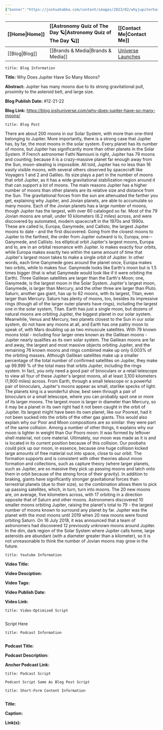```yaml
---
{"banner":"https://joshuahabka.com/content/images/2023/02/whyjupiterhassomanymoons--1-.png","banner_x":0.5,"dg-publish":true,"permalink":"/blog/why-does-jupiter-have-so-many-moons/","dgPassFrontmatter":true,"noteIcon":"","created":"","updated":""}
---
```




<div class="transclusion internal-embed is-loaded"><div class="markdown-embed">



| [[Home\|Home]] | [[Astronomy Quiz of The Day 🪐\|Astronomy Quiz of The Day 🪐]] | [[Contact Me\|Contact Me]]                                |
|:-------- |:-------------------------------- |:--------------------------------------------- |
| [[Blog\|Blog]] | [[Brands & Media\|Brands & Media]]           | [Universe Launches](https://stardashusa.com/) |


</div></div>


```ad-info
title: Blog Information
```

**Title:** Why Does Jupiter Have So Many Moons?

**Abstract:** Jupiter has many moons due to its strong gravitational pull, proximity to the asteroid belt, and large size.

**Blog Publish Date:** #12-21-22

**Blog Link:** https://blog.joshuniverse.com/why-does-jupiter-have-so-many-moons/

```ad-abstract
title: Blog Post
```

There are about 200 moons in our Solar System, with more than one-third belonging to Jupiter. More importantly, there is a strong case that Jupiter has, by far, the most moons in the solar system. Every planet has its number of moons, but Jupiter has significantly more than other planets in the Solar System.
If French astronomer Fathi Namouni is right, Jupiter has 79 moons and counting; because it is a crazy-massive planet far enough away from the Sun, moon-stealing is impossible. All told, Jupiter has no less than 16 easily visible moons, with several others observed by spacecraft like Voyagers 1 and 2 and Galileo.
Its size plays a part in the number of moons that orbit Jupiter, as it has a wide gravitational stabilization region around it that can support a lot of moons. The main reasons Jupiter has a higher number of moons than other planets are its relative size and distance from the Sun. The gravitational forces from the sun are attenuated the farther you get, explaining why Jupiter, and Jovian planets, are able to accumulate so many moons.
Each of the Jovian planets has a large number of moons, though Jupiter has the largest, with over 60 cataloged so far. Most of the 79 Jovian moons are small, under 10 kilometers (6.2 miles) across, and were discovered by automated, modern spacecraft in the 1970s and 1990s. These are called Io, Europa, Ganymede, and Callisto, the largest Jupiter moons to date - and the first discovered.
Going from the closest moons to Jupiter to the farthest, the order from Jupiter outward is Io, Europa, one--Ganymede, and Callisto. Ios elliptical orbit Jupiter's largest moons, Europa and Io, are in an orbital resonance with Jupiter.
Io makes exactly four orbits, while Europa makes exactly two within the same amount of time that Jupiter's largest moon takes to make a single orbit of Jupiter. In other words, each time Ganymede goes around the planet once, Europa makes two orbits, while Io makes four.
Ganymede looks like Earth's moon but is 1.5 times bigger (that is what Ganymede would look like if it were orbiting the Earth). Three Galilean satellites are larger than the Earth's Moon; one, Ganymede, is the largest moon in the Solar System.
Jupiter's largest moon, Ganymede, is larger than Mercury, and the other three are larger than Pluto. Saturn, another gas giant, has up to 62 moons, with its largest, Titan, even larger than Mercury. Saturn has plenty of moons, too, besides its impressive rings (though all of the larger outer planets have rings), including the largest one in the solar system, Titan.
Earth has just a single moon, but dozens of natural moons are orbiting Jupiter, the biggest planet in our solar system. Meanwhile, Venus and Mercury, two planets closest to the Sun in our solar system, do not have any moons at all, and Earth has one paltry moon to speak of, with Mars doubling up as two minuscule satellites. With 79 known moons total - including four larger ones known as the Galilean moons - Jupiter nearly qualifies as its own solar system.
The Galilean moons are far and away, the largest and most massive objects orbiting Jupiter, and the remaining 76 known moons and rings combined make up only 0.003% of the orbiting masses. Although Galilean satellites make up a smaller percentage of the total number of confirmed satellites on Jupiter, they make up 99.999 % of the total mass that orbits Jupiter, including the rings system.
In fact, you only need a good pair of binoculars or a retail telescope to view all four of these Jupiter's largest moons, all at least 3,100 kilometers (1,900 miles) across. From Earth, through a small telescope or a powerful pair of binoculars, Jupiter's moons appear as small, starlike specks of light. The planets king is a wonderful show, best seen through a pair of binoculars or a small telescope, where you can probably spot one or more of its larger moons.
The largest moon is larger in diameter than Mercury, so it may be a planet in its own right had it not been caught in the orbit of Jupiter. Its largest might have been its own planet, like our Poorest, had it not been sucked into the orbits of the other gas giants.
This would also explain why our Poor and Moon compositions are so similar: they were part of the same collision. Among a number of other things, it explains why our moon is lighter in weight than Our Poors moon: It was formed by leftover shell material, not core material.
Ultimately, our moon was made as it is and is located in its current position because of this collision. Our poobahs could pick up our moon, in essence, because one huge collision kicked large amounts of free material out into space, close to our orbit.
The formation supports and is consistent with other theories about moon formation and collections, such as capture theory (where larger planets, such as Jupiter, are so massive they pick up passing moons and latch onto them in orbit because of the strong force of their gravity). In addition to braking, giants have significantly stronger gravitational forces than terrestrial planets (due to their size), so the combination allows them to pick up passing satellites, which, in turn, turn into moons.
The 20 new moons are, on average, five kilometers across, with 17 orbiting in a direction opposite that of Saturn and other moons.
Astronomers discovered 10 smaller moons orbiting Jupiter, raising the planet's total to 79 - the largest number of moons known to surround any planet by far. Jupiter was the planet with the most moons until 2019 when 20 new moons were found orbiting Saturn. On 16 July 2018, it was announced that a team of astronomers had discovered 12 previously unknown moons around Jupiter.
In the dim, dark region of the Solar System where Jupiter calls home, large asteroids are abundant (with a diameter greater than a kilometer), so it is not unreasonable to think the number of Jovian moons may grow in the future.

```ad-info
title: Youtube Information
```

**Video Title:**

**Video Desciption:**

**Video Tags:**

**Video Publish Date:**

**Video Link:**

```ad-abstract
title: Video-Optimized Script


```

Script Here

```ad-info
title: Podcast Information


```

**Podcast Title:**

**Podcast Description:**

**Anchor Podcast Link:**

```ad-info
title: Podcast Script

Podcast Script Same As Blog Post Script

```


```ad-info
title: Short-Form Content Information


```

**Title:**

**Caption:**

**Link(s):**

